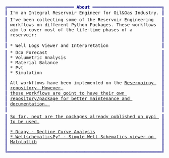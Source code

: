 <pre style="font-family:Menlo,'DejaVu Sans Mono',consolas,'Courier New',monospace"><span style="color: #000080; text-decoration-color: #000080">╔═════════════════════════ </span><span style="color: #000080; text-decoration-color: #000080; font-weight: bold">About</span><span style="color: #000080; text-decoration-color: #000080"> ══════════════════════════╗</span> Santiago Cuervo                  
<span style="color: #000080; text-decoration-color: #000080">║</span> I&#x27;m an Integral Reservoir Engineer for Oil&amp;Gas Industry. <span style="color: #000080; text-decoration-color: #000080">║</span> <span style="color: #008000; text-decoration-color: #008000">┣━━ </span>🛢 Integral Reservoir Engineer
<span style="color: #000080; text-decoration-color: #000080">║</span> I&#x27;ve been collecting some of the Reservoir Engineering   <span style="color: #000080; text-decoration-color: #000080">║</span> <span style="color: #008000; text-decoration-color: #008000">┃   ┣━━ </span>🗼 Simulation            
<span style="color: #000080; text-decoration-color: #000080">║</span> workflows on different Python Packages. These workflows  <span style="color: #000080; text-decoration-color: #000080">║</span> <span style="color: #008000; text-decoration-color: #008000">┃   ┣━━ </span>🗼 Forecasting           
<span style="color: #000080; text-decoration-color: #000080">║</span> aim to cover most of the life-time phases of a           <span style="color: #000080; text-decoration-color: #000080">║</span> <span style="color: #008000; text-decoration-color: #008000">┃   ┣━━ </span>🗼 Reserves Portfolio    
<span style="color: #000080; text-decoration-color: #000080">║</span> reservoir:                                               <span style="color: #000080; text-decoration-color: #000080">║</span> <span style="color: #008000; text-decoration-color: #008000">┃   ┣━━ </span>🗼 Well Testing          
<span style="color: #000080; text-decoration-color: #000080">║</span>                                                          <span style="color: #000080; text-decoration-color: #000080">║</span> <span style="color: #008000; text-decoration-color: #008000">┃   ┗━━ </span>🗼 Proyects Evaluation   
<span style="color: #000080; text-decoration-color: #000080">║</span> * Well Logs Viewer and Interpretation                    <span style="color: #000080; text-decoration-color: #000080">║</span> <span style="color: #008000; text-decoration-color: #008000">┗━━ </span>💻 Developer                 
<span style="color: #000080; text-decoration-color: #000080">║</span> * Dca Forecast                                           <span style="color: #000080; text-decoration-color: #000080">║</span> <span style="color: #008000; text-decoration-color: #008000">    ┣━━ </span>🐍 Python                
<span style="color: #000080; text-decoration-color: #000080">║</span> * Volumetric Analysis                                    <span style="color: #000080; text-decoration-color: #000080">║</span> <span style="color: #008000; text-decoration-color: #008000">    ┃   ┣━━ </span>🌟<a href="https://github.com/scuervo91/fieldspy">Fieldspy</a>           
<span style="color: #000080; text-decoration-color: #000080">║</span> * Material Balance                                       <span style="color: #000080; text-decoration-color: #000080">║</span> <span style="color: #008000; text-decoration-color: #008000">    ┃   ┣━━ </span>🌟<a href="https://github.com/scuervo91/dcapy">Dcapy</a>              
<span style="color: #000080; text-decoration-color: #000080">║</span> * Pvt                                                    <span style="color: #000080; text-decoration-color: #000080">║</span> <span style="color: #008000; text-decoration-color: #008000">    ┃   ┣━━ </span>🌟<a href="https://github.com/scuervo91/wellschematicspy">WellschematicsPy</a>   
<span style="color: #000080; text-decoration-color: #000080">║</span> * Simulation                                             <span style="color: #000080; text-decoration-color: #000080">║</span> <span style="color: #008000; text-decoration-color: #008000">    ┃   ┣━━ </span>🌟<a href="https://github.com/scuervo91/volumetricspy">Volumetricspy</a>      
<span style="color: #000080; text-decoration-color: #000080">║</span>                                                          <span style="color: #000080; text-decoration-color: #000080">║</span> <span style="color: #008000; text-decoration-color: #008000">    ┃   ┣━━ </span>🌟<a href="https://github.com/scuervo91/krpy">Krpy</a>               
<span style="color: #000080; text-decoration-color: #000080">║</span> All workflows have been implemented on the <a href="https://github.com/scuervo91/reservoirpy">Reservoirpy </a>  <span style="color: #000080; text-decoration-color: #000080">║</span> <span style="color: #008000; text-decoration-color: #008000">    ┃   ┣━━ </span>🌟<a href="https://github.com/scuervo91/pvtpy">pvtpy</a>              
<span style="color: #000080; text-decoration-color: #000080">║</span> <a href="https://github.com/scuervo91/reservoirpy">repository. However,</a>                                     <span style="color: #000080; text-decoration-color: #000080">║</span> <span style="color: #008000; text-decoration-color: #008000">    ┃   ┣━━ </span>🔥<a href="https://github.com/scuervo91/resimpy">resimpy (On Dev)</a>   
<span style="color: #000080; text-decoration-color: #000080">║</span> <a href="https://github.com/scuervo91/reservoirpy">these workflows are goint to have their own </a>             <span style="color: #000080; text-decoration-color: #000080">║</span> <span style="color: #008000; text-decoration-color: #008000">    ┃   ┣━━ </span>🔥<a href="https://github.com/scuervo91/decisionpy">decisionpy (On Dev)</a>
<span style="color: #000080; text-decoration-color: #000080">║</span> <a href="https://github.com/scuervo91/reservoirpy">repository/package for better maintenance and </a>           <span style="color: #000080; text-decoration-color: #000080">║</span> <span style="color: #008000; text-decoration-color: #008000">    ┃   ┗━━ </span>🔥<a href="https://github.com/scuervo91/flowpy">flowpy (On Dev)</a>    
<span style="color: #000080; text-decoration-color: #000080">║</span> <a href="https://github.com/scuervo91/reservoirpy">documentation. </a>                                          <span style="color: #000080; text-decoration-color: #000080">║</span> <span style="color: #008000; text-decoration-color: #008000">    ┣━━ </span>🐋 Docker/Compose/Swarm  
<span style="color: #000080; text-decoration-color: #000080">║</span>                                                          <span style="color: #000080; text-decoration-color: #000080">║</span> <span style="color: #008000; text-decoration-color: #008000">    ┣━━ </span>🗄 Databases              
<span style="color: #000080; text-decoration-color: #000080">║</span> <a href="https://github.com/scuervo91/reservoirpy">So far, next are the packages already published on pypi </a> <span style="color: #000080; text-decoration-color: #000080">║</span> <span style="color: #008000; text-decoration-color: #008000">    ┗━━ </span>☁ WebApps/APIs           
<span style="color: #000080; text-decoration-color: #000080">║</span> <a href="https://github.com/scuervo91/reservoirpy">to be used.</a>                                              <span style="color: #000080; text-decoration-color: #000080">║</span>                                  
<span style="color: #000080; text-decoration-color: #000080">║</span>                                                          <span style="color: #000080; text-decoration-color: #000080">║</span>                                  
<span style="color: #000080; text-decoration-color: #000080">║</span> <a href="https://github.com/scuervo91/reservoirpy">* </a><a href="https://github.com/scuervo91/dcapy">Dcapy - Decline Curve Analysis</a>                         <span style="color: #000080; text-decoration-color: #000080">║</span>                                  
<span style="color: #000080; text-decoration-color: #000080">║</span> <a href="https://github.com/scuervo91/dcapy">* </a><a href="https://github.com/scuervo91/wellschematicspy">WellschematicsPy&quot; - Simple Well Schematics viewer on </a>  <span style="color: #000080; text-decoration-color: #000080">║</span>                                  
<span style="color: #000080; text-decoration-color: #000080">║</span> <a href="https://github.com/scuervo91/wellschematicspy">Matplotlib</a>                                               <span style="color: #000080; text-decoration-color: #000080">║</span>                                  
<span style="color: #000080; text-decoration-color: #000080">║</span>                                                          <span style="color: #000080; text-decoration-color: #000080">║</span>                                  
<span style="color: #000080; text-decoration-color: #000080">╚══════════════════════════════════════════════════════════╝</span>                                  
</pre>
